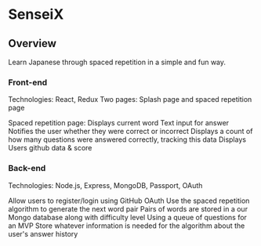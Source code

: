 # SenseiX

## Overview

Learn Japanese through spaced repetition in a simple and fun way.

### Front-end 

Technologies: React, Redux
Two pages: Splash page and spaced repetition page

Spaced repetition page:
Displays current word
Text input for answer
Notifies the user whether they were correct or incorrect
Displays a count of how many questions were answered correctly, tracking this data
Displays Users github data & score

### Back-end

Technologies: Node.js, Express, MongoDB, Passport, OAuth

Allow users to register/login using GitHub OAuth
Use the spaced repetition algorithm to generate the next word pair
Pairs of words are stored in a our Mongo database along with difficulty level
Using a queue of questions for an MVP
Store whatever information is needed for the algorithm about the user's answer history
